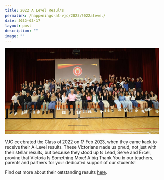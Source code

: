 ```yaml
---
title: 2022 A Level Results
permalink: /happenings-at-vjc/2023/2022alevel/
date: 2023-02-17
layout: post
description: ""
image: ""
---
```

![](/images/Happening%20at%20VJC/2023%20A-Level%20Results%20Day%2090RP.jpg)

VJC celebrated the Class of 2022 on 17 Feb 2023, when they came back to receive their A-Level results. These Victorians made us proud, not just with their stellar results, but because they stood up to Lead, Serve and Excel, proving that Victoria Is Something More! A big Thank You to our teachers, parents and partners for your dedicated support of our students!

Find out more about their outstanding results [here](https://www.victoriajc.moe.edu.sg/about/culture-of-excellence/student-achievements/class-of-2022/).